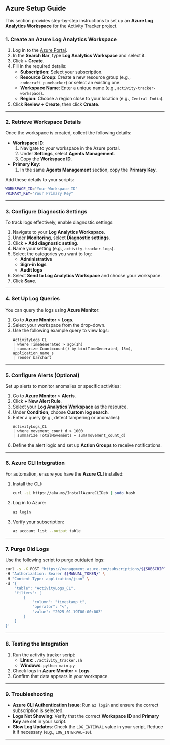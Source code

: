 ## **Azure Setup Guide**
This section provides step-by-step instructions to set up an **Azure Log Analytics Workspace** for the Activity Tracker project.

### **1. Create an Azure Log Analytics Workspace**
1. Log in to the [Azure Portal](https://portal.azure.com/).
2. In the **Search Bar**, type **Log Analytics Workspace** and select it.
3. Click **+ Create**.
4. Fill in the required details:
   - **Subscription**: Select your subscription.
   - **Resource Group**: Create a new resource group (e.g., `codecraft_punehacker`) or select an existing one.
   - **Workspace Name**: Enter a unique name (e.g., `activity-tracker-workspace`).
   - **Region**: Choose a region close to your location (e.g., `Central India`).
5. Click **Review + Create**, then click **Create**.

---

### **2. Retrieve Workspace Details**
Once the workspace is created, collect the following details:
- **Workspace ID**:
  1. Navigate to your workspace in the Azure portal.
  2. Under **Settings**, select **Agents Management**.
  3. Copy the **Workspace ID**.
- **Primary Key**:
  1. In the same **Agents Management** section, copy the **Primary Key**.

Add these details to your scripts:
```bash
WORKSPACE_ID="Your Workspace ID"
PRIMARY_KEY="Your Primary Key"
```

---

### **3. Configure Diagnostic Settings**
To track logs effectively, enable diagnostic settings:
1. Navigate to your **Log Analytics Workspace**.
2. Under **Monitoring**, select **Diagnostic settings**.
3. Click **+ Add diagnostic setting**.
4. Name your setting (e.g., `activity-tracker-logs`).
5. Select the categories you want to log:
   - **Administrative**
   - **Sign-in logs**
   - **Audit logs**
6. Select **Send to Log Analytics Workspace** and choose your workspace.
7. Click **Save**.

---

### **4. Set Up Log Queries**
You can query the logs using **Azure Monitor**:
1. Go to **Azure Monitor** > **Logs**.
2. Select your workspace from the drop-down.
3. Use the following example query to view logs:
   ```kql
   ActivityLogs_CL
   | where TimeGenerated > ago(1h)
   | summarize Count=count() by bin(TimeGenerated, 15m), application_name_s
   | render barchart
   ```

---

### **5. Configure Alerts (Optional)**
Set up alerts to monitor anomalies or specific activities:
1. Go to **Azure Monitor** > **Alerts**.
2. Click **+ New Alert Rule**.
3. Select your **Log Analytics Workspace** as the resource.
4. Under **Condition**, choose **Custom log search**.
5. Enter a query (e.g., detect tampering or anomalies):
   ```kql
   ActivityLogs_CL
   | where movement_count_d > 1000
   | summarize TotalMovements = sum(movement_count_d)
   ```
6. Define the alert logic and set up **Action Groups** to receive notifications.

---

### **6. Azure CLI Integration**
For automation, ensure you have the **Azure CLI** installed:
1. Install the CLI:
   ```bash
   curl -sL https://aka.ms/InstallAzureCLIDeb | sudo bash
   ```
2. Log in to Azure:
   ```bash
   az login
   ```
3. Verify your subscription:
   ```bash
   az account list --output table
   ```

---

### **7. Purge Old Logs**
Use the following script to purge outdated logs:
```bash
curl -s -X POST "https://management.azure.com/subscriptions/${SUBSCRIPTION_ID}/resourceGroups/${RESOURCE_GROUP}/providers/Microsoft.OperationalInsights/workspaces/${WORKSPACE_NAME}/purge?api-version=2015-03-20" \
-H "Authorization: Bearer ${MANUAL_TOKEN}" \
-H "Content-Type: application/json" \
-d '{
    "table": "ActivityLogs_CL",
    "filters": [
        {
            "column": "timestamp_t",
            "operator": "<",
            "value": "2025-01-19T00:00:00Z"
        }
    ]
}'
```

---

### **8. Testing the Integration**
1. Run the activity tracker script:
   - **Linux**: `./activity_tracker.sh`
   - **Windows**: `python main.py`
2. Check logs in **Azure Monitor** > **Logs**.
3. Confirm that data appears in your workspace.

---

### **9. Troubleshooting**
- **Azure CLI Authentication Issue**: Run `az login` and ensure the correct subscription is selected.
- **Logs Not Showing**: Verify that the correct **Workspace ID** and **Primary Key** are set in your script.
- **Slow Log Updates**: Check the `LOG_INTERVAL` value in your script. Reduce it if necessary (e.g., `LOG_INTERVAL=10`).

---
